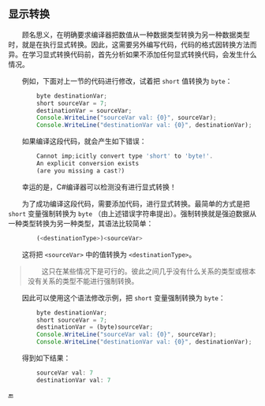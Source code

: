 ## 显示转换

&emsp;&emsp;顾名思义，在明确要求编译器把数值从一种数据类型转换为另一种数据类型时，就是在执行显式转换。因此，这需要另外编写代码，代码的格式因转换方法而异。在学习显式转换代码前，首先分析如果不添加任何显式转换代码，会发生什么情况。

&emsp;&emsp;例如，下面对上一节的代码进行修改，试着把 `short` 值转换为 `byte`：

```javascript
        byte destinationVar;
        short sourceVar = 7;
        destinationVar = sourceVar;
        Console.WriteLine("sourceVar val: {0}", sourceVar);
        Console.WriteLine("destinationVar val: {0}", destinationVar);
```

&emsp;&emsp;如果编译这段代码，就会产生如下错误：

```javascript
        Cannot imp;icitly convert type 'short' to 'byte!'.
        An explicit conversion exists
        (are you missing a cast?)
```

&emsp;&emsp;幸运的是，C#编译器可以检测没有进行显式转换！

&emsp;&emsp;为了成功编译这段代码，需要添加代码，进行显式转换。最简单的方式是把 `short` 变量强制转换为 `byte` （由上述错误字符串提出）。强制转换就是强迫数据从一种类型转换为另一种类型，其语法比较简单：

```javascript
        (<destinationType>)<sourceVar>
```
&emsp;&emsp;这将把 `<sourceVar>` 中的值转换为 `<destinationType>`。


>&emsp;&emsp;这只在某些情况下是可行的。彼此之间几乎没有什么关系的类型或根本没有关系的类型不能进行强制转换。


&emsp;&emsp;因此可以使用这个语法修改示例，把 `short` 变量强制转换为 `byte`：

```javascript
        byte destinationVar;
        short sourceVar = 7;
        destinationVar = (byte)sourceVar;
        Console.WriteLine("sourceVar val: {0}", sourceVar);                    
        Console.WriteLine("destinationVar val: {0}", destinationVar);
```

&emsp;&emsp;得到如下结果：

```javascript
        sourceVar val: 7
        destinationVar val: 7
```












🔚